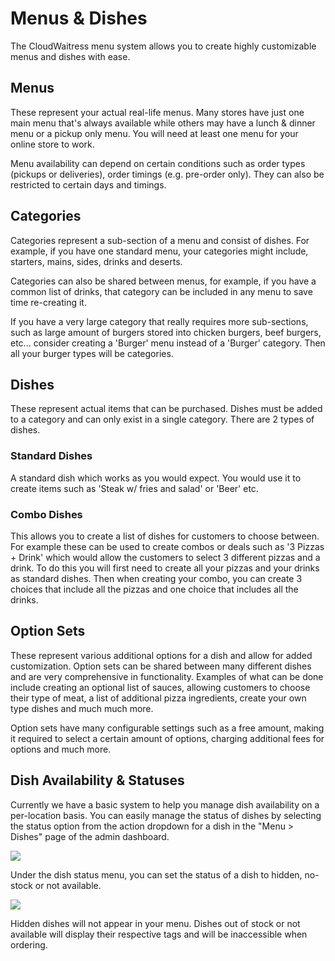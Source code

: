 # Menus & Dishes

The CloudWaitress menu system allows you to create highly customizable menus and dishes with ease.

## **Menus**

These represent your actual real-life menus. Many stores have just one main menu that's always available while others may have a lunch & dinner menu or a pickup only menu. You will need at least one menu for your online store to work.

Menu availability can depend on certain conditions such as order types \(pickups or deliveries\), order timings \(e.g. pre-order only\). They can also be restricted to certain days and timings.

## **Categories**

Categories represent a sub-section of a menu and consist of dishes. For example, if you have one standard menu, your categories might include, starters, mains, sides, drinks and deserts.

Categories can also be shared between menus, for example, if you have a common list of drinks, that category can be included in any menu to save time re-creating it.

If you have a very large category that really requires more sub-sections, such as large amount of burgers stored into chicken burgers, beef burgers, etc... consider creating a 'Burger' menu instead of a 'Burger' category. Then all your burger types will be categories.

## **Dishes**

These represent actual items that can be purchased. Dishes must be added to a category and can only exist in a single category. There are 2 types of dishes.

### Standard Dishes

A standard dish which works as you would expect. You would use it to create items such as 'Steak w/ fries and salad' or 'Beer' etc.

### Combo Dishes

This allows you to create a list of dishes for customers to choose between. For example these can be used to create combos or deals such as '3 Pizzas + Drink' which would allow the customers to select 3 different pizzas and a drink. To do this you will first need to create all your pizzas and your drinks as standard dishes. Then when creating your combo, you can create 3 choices that include all the pizzas and one choice that includes all the drinks.

## **Option Sets**

These represent various additional options for a dish and allow for added customization. Option sets can be shared between many different dishes and are very comprehensive in functionality. Examples of what can be done include creating an optional list of sauces, allowing customers to choose their type of meat, a list of additional pizza ingredients, create your own type dishes and much much more.

Option sets have many configurable settings such as a free amount, making it required to select a certain amount of options, charging additional fees for options and much more.

## **Dish Availability & Statuses**

Currently we have a basic system to help you manage dish availability on a per-location basis. You can easily manage the status of dishes by selecting the status option from the action dropdown for a dish in the "Menu &gt; Dishes" page of the admin dashboard.

![](https://downloads.intercomcdn.com/i/o/61648580/fa4e94981df4e52edd7f446d/dish-status-1.png)

Under the dish status menu, you can set the status of a dish to hidden, no-stock or not available.

![](https://downloads.intercomcdn.com/i/o/61648647/4200ebf7ae8f6f1ed56e2044/dish-status-2.png)

Hidden dishes will not appear in your menu. Dishes out of stock or not available will display their respective tags and will be inaccessible when ordering.

